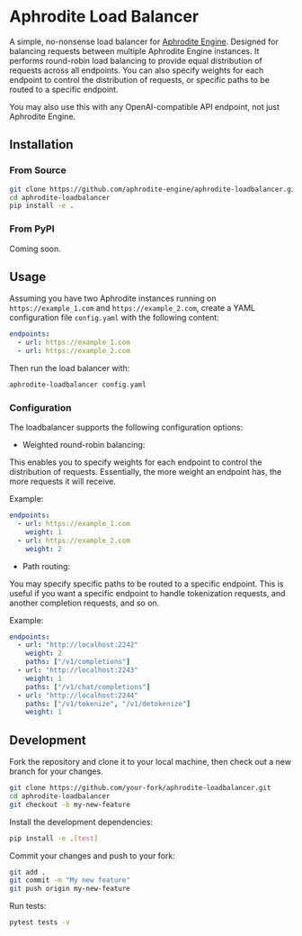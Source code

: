 # Aphrodite Load Balancer

A simple, no-nonsense load balancer for [Aphrodite Engine](https://github.com/aphrodite-engine/aphrodite-engine). Designed for balancing requests between multiple Aphrodite Engine instances. It performs round-robin load balancing to provide equal distribution of requests across all endpoints. You can also specify weights for each endpoint to control the distribution of requests, or specific paths to be routed to a specific endpoint.

You may also use this with any OpenAI-compatible API endpoint, not just Aphrodite Engine.

## Installation

### From Source

```bash
git clone https://github.com/aphrodite-engine/aphrodite-loadbalancer.git
cd aphrodite-loadbalancer
pip install -e .
```

### From PyPI
Coming soon.


## Usage
Assuming you have two Aphrodite instances running on `https://example_1.com` and `https://example_2.com`, create a YAML configuration file `config.yaml` with the following content:

```yaml
endpoints:
  - url: https://example_1.com
  - url: https://example_2.com
```

Then run the load balancer with:

```bash
aphrodite-loadbalancer config.yaml
```

### Configuration

The loadbalancer supports the following configuration options:

- Weighted round-robin balancing:

This enables you to specify weights for each endpoint to control the distribution of requests. Essentially, the more weight an endpoint has, the more requests it will receive.

Example:

```yaml
endpoints:
  - url: https://example_1.com
    weight: 1
  - url: https://example_2.com
    weight: 2
```

- Path routing:

You may specify specific paths to be routed to a specific endpoint. This is useful if you want a specific endpoint to handle tokenization requests, and another completion requests, and so on.

Example:

```yaml
endpoints:
  - url: "http://localhost:2242"
    weight: 2
    paths: ["/v1/completions"]
  - url: "http://localhost:2243"
    weight: 1
    paths: ["/v1/chat/completions"]
  - url: "http://localhost:2244"
    paths: ["/v1/tokenize", "/v1/detokenize"]
    weight: 1
```


## Development

Fork the repository and clone it to your local machine, then check out a new branch for your changes.

```bash
git clone https://github.com/your-fork/aphrodite-loadbalancer.git
cd aphrodite-loadbalancer
git checkout -b my-new-feature
```

Install the development dependencies:

```bash
pip install -e .[test]
```

Commit your changes and push to your fork:

```bash
git add .
git commit -m "My new feature"
git push origin my-new-feature
```

Run tests:

```bash
pytest tests -v
```


